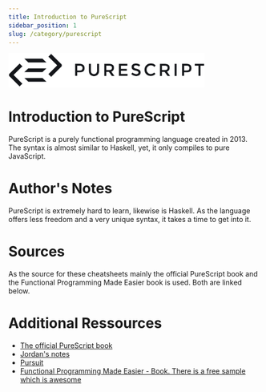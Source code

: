 ```yaml
--- 
title: Introduction to PureScript 
sidebar_position: 1
slug: /category/purescript
--- 
```


<img src="https://raw.githubusercontent.com/purescript/purescript/master/logo.png" alt="PureScript" width="392">

# Introduction to PureScript 
PureScript is a purely functional programming language created in 2013.
The syntax is almost similar to Haskell, yet, it only compiles to pure JavaScript. 

# Author's Notes 
PureScript is extremely hard to learn, likewise is Haskell. As the language 
offers less freedom and a very unique syntax, it takes a time to get into it. 

# Sources 
As the source for these cheatsheets mainly the official PureScript book and the 
Functional Programming Made Easier book is used. Both are linked below. 

# Additional Ressources 
-  [The official PureScript book](https://book.purescript.org/)
-  [Jordan's notes](https://jordanmartinez.github.io/purescript-jordans-reference-site/Preface.html)
-  [Pursuit](https://pursuit.purescript.org/)
-  [Functional Programming Made Easier - Book. There is a free sample which is awesome](https://leanpub.com/fp-made-easier) 

